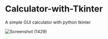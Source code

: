 # Calculator-with-Tkinter
A simple GUI calculator with python tkinter


![Screenshot (1429)](https://user-images.githubusercontent.com/62913154/120036852-08cbb400-c001-11eb-8cfb-c8828263a700.png)
